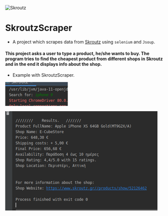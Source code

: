 ![Skroutz](https://techingreek.com/wp-content/uploads/2018/04/skroutz_logo_223125409-1.jpg)

# SkroutzScraper
* A project which scrapes data from [Skroutz](www.skroutz.gr) using `selenium` and `Jsoup`.
#### This project asks a user to type a product, he/she wants to buy. The program tries to find the cheapest product from different shops in Skroutz and in the end it displays info about the shop.

* Example with SkroutzScraper.

![SearchExample](https://github.com/zaaachos/SkroutzScraper/blob/master/Screenshot%20from%202020-04-02%2020-16-04.png)


![ResultsFromSearchExample](https://github.com/zaaachos/SkroutzScraper/blob/master/Screenshot%20from%202020-04-02%2020-16-14.png)
